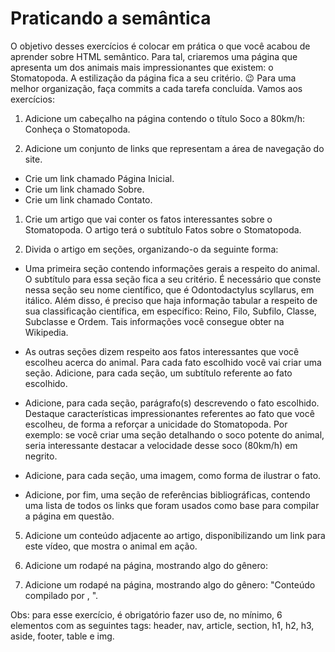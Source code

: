 # Praticando a semântica

O objetivo desses exercícios é colocar em prática o que você acabou de aprender sobre HTML semântico.
Para tal, criaremos uma página que apresenta um dos animais mais impressionantes que existem: o Stomatopoda. A estilização da página fica a seu critério. 😉
Para uma melhor organização, faça commits a cada tarefa concluída. Vamos aos exercícios:

1. Adicione um cabeçalho na página contendo o título Soco a 80km/h: Conheça o Stomatopoda.

2. Adicione um conjunto de links que representam a área de navegação do site.

* Crie um link chamado Página Inicial.
* Crie um link chamado Sobre.
* Crie um link chamado Contato.

1. Crie um artigo que vai conter os fatos interessantes sobre o Stomatopoda. O artigo terá o subtítulo Fatos sobre o Stomatopoda.

2. Divida o artigo em seções, organizando-o da seguinte forma:

* Uma primeira seção contendo informações gerais a respeito do animal. O subtítulo para essa seção fica a seu critério. É necessário que conste nessa seção seu nome científico, que é Odontodactylus scyllarus, em itálico. Além disso, é preciso que haja informação tabular a respeito de sua classificação científica, em específico: Reino, Filo, Subfilo, Classe, Subclasse e Ordem. Tais informações você consegue obter na Wikipedia.

* As outras seções dizem respeito aos fatos interessantes que você escolheu acerca do animal. Para cada fato escolhido você vai criar uma seção.
Adicione, para cada seção, um subtítulo referente ao fato escolhido.

* Adicione, para cada seção, parágrafo(s) descrevendo o fato escolhido. Destaque características impressionantes referentes ao fato que você escolheu, de forma a reforçar a unicidade do Stomatopoda. Por exemplo: se você criar uma seção detalhando o soco potente do animal, seria interessante destacar a velocidade desse soco (80km/h) em negrito.

* Adicione, para cada seção, uma imagem, como forma de ilustrar o fato.

* Adicione, por fim, uma seção de referências bibliográficas, contendo uma lista de todos os links que foram usados como base para compilar a página em questão.

5. Adicione um conteúdo adjacente ao artigo, disponibilizando um link para este vídeo, que mostra o animal em ação.

6. Adicione um rodapé na página, mostrando algo do gênero:

7. Adicione um rodapé na página, mostrando algo do gênero:
"Conteúdo compilado por <insere seu nome>, <ano atual>".

Obs: para esse exercício, é obrigatório fazer uso de, no mínimo, 6 elementos com as seguintes tags: header, nav, article, section, h1, h2, h3, aside, footer, table e img.